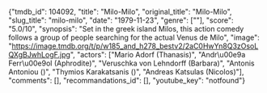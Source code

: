 {"tmdb_id": 104092, "title": "Milo-Milo", "original_title": "Milo-Milo", "slug_title": "milo-milo", "date": "1979-11-23", "genre": [""], "score": "5.0/10", "synopsis": "Set in the greek island Milos, this action comedy follows a group of people searching for the actual Venus de Milo", "image": "https://image.tmdb.org/t/p/w185_and_h278_bestv2/2aC0HwYn8Q3zOsoLQXgBJwhLogF.jpg", "actors": ["Mario Adorf (Thanasis)", "Andr\u00e9a Ferr\u00e9ol (Aphrodite)", "Veruschka von Lehndorff (Barbara)", "Antonis Antoniou ()", "Thymios Karakatsanis ()", "Andreas Katsulas (Nicolos)"], "comments": [], "recommandations_id": [], "youtube_key": "notfound"}